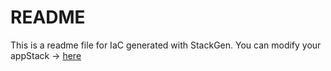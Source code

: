 # README
This is a readme file for IaC generated with StackGen.
You can modify your appStack -> [here](http://stage.dev.stackgen.com/appstacks/ddf4786b-114e-4165-983d-1b9c13cf097f)
